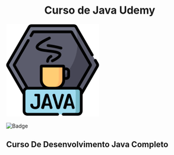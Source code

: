 <h1 align="center">Curso de Java Udemy</h1>
<img src="Curso_java_Udemy/recursos/logo5.png" width=250px lign="center">

![Badge](http://img.shields.io/static/v1?label=STATUS-DO-CURSO&message=%20CONCLUIDO&color=RED&style=for-the-badge)

<h2>Curso De Desenvolvimento Java Completo</h2>
